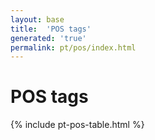 ```yaml
---
layout: base
title:  'POS tags'
generated: 'true'
permalink: pt/pos/index.html
---
```


# POS tags

{% include pt-pos-table.html %}
